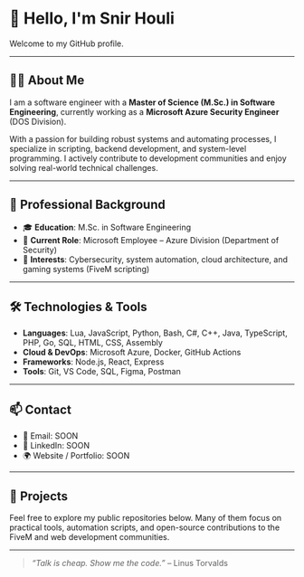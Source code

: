 # 👋 Hello, I'm Snir Houli

Welcome to my GitHub profile.

---

## 👨‍💻 About Me

I am a software engineer with a **Master of Science (M.Sc.) in Software Engineering**, currently working as a **Microsoft Azure Security Engineer** (DOS Division).

With a passion for building robust systems and automating processes, I specialize in scripting, backend development, and system-level programming. I actively contribute to development communities and enjoy solving real-world technical challenges.

---

## 💼 Professional Background

- 🎓 **Education**: M.Sc. in Software Engineering  
- 🏢 **Current Role**: Microsoft Employee – Azure Division (Department of Security)  
- 🧠 **Interests**: Cybersecurity, system automation, cloud architecture, and gaming systems (FiveM scripting)

---

## 🛠️ Technologies & Tools

- **Languages**: Lua, JavaScript, Python, Bash, C#, C++, Java, TypeScript, PHP, Go, SQL, HTML, CSS, Assembly
- **Cloud & DevOps**: Microsoft Azure, Docker, GitHub Actions
- **Frameworks**: Node.js, React, Express
- **Tools**: Git, VS Code, SQL, Figma, Postman

---

## 📫 Contact

- 📧 Email: SOON
- 🔗 LinkedIn: SOON 
- 🌍 Website / Portfolio: SOON

---

## 📂 Projects

Feel free to explore my public repositories below. Many of them focus on practical tools, automation scripts, and open-source contributions to the FiveM and web development communities.

---

> *“Talk is cheap. Show me the code.”* – Linus Torvalds
